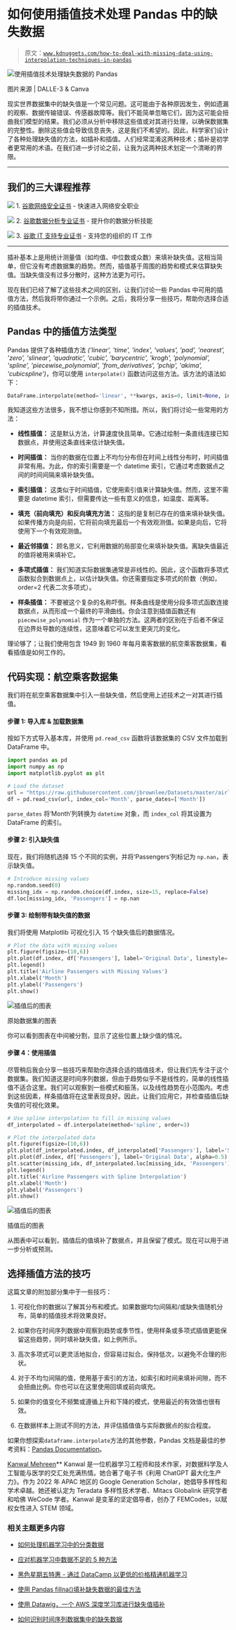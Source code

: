 # 如何使用插值技术处理 Pandas 中的缺失数据

> 原文：[`www.kdnuggets.com/how-to-deal-with-missing-data-using-interpolation-techniques-in-pandas`](https://www.kdnuggets.com/how-to-deal-with-missing-data-using-interpolation-techniques-in-pandas)

![使用插值技术处理缺失数据的 Pandas](img/dda5fbd49996fb026458e295787c567f.png)

图片来源 | DALLE-3 & Canva

现实世界数据集中的缺失值是一个常见问题。这可能由于各种原因发生，例如遗漏的观察、数据传输错误、传感器故障等。我们不能简单忽略它们，因为这可能会扭曲我们模型的结果。我们必须从分析中移除这些值或对其进行处理，以确保数据集的完整性。删除这些值会导致信息丧失，这是我们不希望的。因此，科学家们设计了各种处理缺失值的方法，如插补和插值。人们经常混淆这两种技术；插补是初学者更常用的术语。在我们进一步讨论之前，让我为这两种技术划定一个清晰的界限。

* * *

## 我们的三大课程推荐

![](img/0244c01ba9267c002ef39d4907e0b8fb.png) 1\. [谷歌网络安全证书](https://www.kdnuggets.com/google-cybersecurity) - 快速进入网络安全职业

![](img/e225c49c3c91745821c8c0368bf04711.png) 2\. [谷歌数据分析专业证书](https://www.kdnuggets.com/google-data-analytics) - 提升你的数据分析技能

![](img/0244c01ba9267c002ef39d4907e0b8fb.png) 3\. [谷歌 IT 支持专业证书](https://www.kdnuggets.com/google-itsupport) - 支持您的组织的 IT 工作

* * *

插补基本上是用统计测量值（如均值、中位数或众数）来填补缺失值。这相当简单，但它没有考虑数据集的趋势。然而，插值基于周围的趋势和模式来估算缺失值。当缺失值没有过多分散时，这种方法更为可行。

现在我们已经了解了这些技术之间的区别，让我们讨论一些 Pandas 中可用的插值方法，然后我将带你通过一个示例。之后，我将分享一些技巧，帮助你选择合适的插值技术。

## Pandas 中的插值方法类型

Pandas 提供了各种插值方法 *('linear', 'time', 'index', 'values', 'pad', 'nearest', 'zero', 'slinear', 'quadratic', 'cubic', 'barycentric', 'krogh', 'polynomial', 'spline', 'piecewise_polynomial', 'from_derivatives', 'pchip', 'akima', 'cubicspline')*，你可以使用 `interpolate()` 函数访问这些方法。该方法的语法如下：

```py
DataFrame.interpolate(method='linear', **kwargs, axis=0, limit=None, inplace=False, limit_direction=None, limit_area=None, downcast=_NoDefault.no_default, **kwargs)
```

我知道这些方法很多，我不想让你感到不知所措。所以，我们将讨论一些常用的方法：

+   **线性插值：** 这是默认方法，计算速度快且简单。它通过绘制一条直线连接已知数据点，并使用这条直线来估计缺失值。

+   **时间插值：** 当你的数据在位置上不均匀分布但在时间上线性分布时，时间插值非常有用。为此，你的索引需要是一个 datetime 索引，它通过考虑数据点之间的时间间隔来填补缺失值。

+   **索引插值：** 这类似于时间插值，它使用索引值来计算缺失值。然而，这里不需要是 datetime 索引，但需要传达一些有意义的信息，如温度、距离等。

+   **填充（前向填充）和反向填充方法：** 这指的是复制已存在的值来填补缺失值。如果传播方向是向前，它将前向填充最后一个有效观测值。如果是向后，它将使用下一个有效观测值。

+   **最近邻插值：** 顾名思义，它利用数据的局部变化来填补缺失值。离缺失值最近的值将被用来填补它。

+   **多项式插值：** 我们知道实际数据集通常是非线性的。因此，这个函数将多项式函数拟合到数据点上，以估计缺失值。你还需要指定多项式的阶数（例如，order=2 代表二次多项式）。

+   **样条插值：** 不要被这个复杂的名称吓倒。样条曲线是使用分段多项式函数连接数据点，从而形成一个最终的平滑曲线。你会注意到插值函数还有 `piecewise_polynomial` 作为一个单独的方法。这两者的区别在于后者不保证在边界处导数的连续性，这意味着它可以发生更突兀的变化。

理论够了；让我们使用包含 1949 到 1960 年每月乘客数据的航空乘客数据集，看看插值是如何工作的。

## 代码实现：航空乘客数据集

我们将在航空乘客数据集中引入一些缺失值，然后使用上述技术之一对其进行插值。

#### 步骤 1: 导入库 & 加载数据集

按如下方式导入基本库，并使用 `pd.read_csv` 函数将该数据集的 CSV 文件加载到 DataFrame 中。

```py
import pandas as pd
import numpy as np
import matplotlib.pyplot as plt

# Load the dataset
url = "https://raw.githubusercontent.com/jbrownlee/Datasets/master/airline-passengers.csv"
df = pd.read_csv(url, index_col='Month', parse_dates=['Month'])
```

`parse_dates` 将‘Month’列转换为 `datetime` 对象，而 `index_col` 将其设置为 DataFrame 的索引。

#### 步骤 2: 引入缺失值

现在，我们将随机选择 15 个不同的实例，并将‘Passengers’列标记为 `np.nan`，表示缺失值。

```py
# Introduce missing values
np.random.seed(0)
missing_idx = np.random.choice(df.index, size=15, replace=False)
df.loc[missing_idx, 'Passengers'] = np.nan
```

#### 步骤 3: 绘制带有缺失值的数据

我们将使用 Matplotlib 可视化引入 15 个缺失值后的数据情况。

```py
# Plot the data with missing values
plt.figure(figsize=(10,6))
plt.plot(df.index, df['Passengers'], label='Original Data', linestyle='-', marker='o')
plt.legend()
plt.title('Airline Passengers with Missing Values')
plt.xlabel('Month')
plt.ylabel('Passengers')
plt.show()
```

![插值后的图表](img/e9dd40ecbd7dbfdc49f35a8dc895278b.png)

原始数据集的图表

你可以看到图表在中间被分割，显示了这些位置上缺少值的情况。

#### 步骤 4：使用插值

尽管稍后我会分享一些技巧来帮助你选择合适的插值技术，但让我们先专注于这个数据集。我们知道这是时间序列数据，但由于趋势似乎不是线性的，简单的线性插值不适合这里。我们可以观察到一些模式和振荡，以及线性趋势在小范围内。考虑到这些因素，样条插值将在这里表现良好。因此，让我们应用它，并检查插值后缺失值的可视化效果。

```py
# Use spline interpolation to fill in missing values
df_interpolated = df.interpolate(method='spline', order=3)

# Plot the interpolated data
plt.figure(figsize=(10,6))
plt.plot(df_interpolated.index, df_interpolated['Passengers'], label='Spline Interpolation')
plt.plot(df.index, df['Passengers'], label='Original Data', alpha=0.5)
plt.scatter(missing_idx, df_interpolated.loc[missing_idx, 'Passengers'], label='Interpolated Values', color='green')
plt.legend()
plt.title('Airline Passengers with Spline Interpolation')
plt.xlabel('Month')
plt.ylabel('Passengers')
plt.show()
```

![插值后的图表](img/2d70d3ccedc65c63fac5ce32bdffcbe0.png)

插值后的图表

从图表中可以看到，插值后的值填补了数据点，并且保留了模式。现在可以用于进一步分析或预测。

## 选择插值方法的技巧

这篇文章的附加部分集中于一些技巧：

1.  可视化你的数据以了解其分布和模式。如果数据均匀间隔和/或缺失值随机分布，简单的插值技术将效果良好。

1.  如果你在时间序列数据中观察到趋势或季节性，使用样条或多项式插值更能保留这些趋势，同时填补缺失值，如上例所示。

1.  高次多项式可以更灵活地拟合，但容易过拟合。保持低次，以避免不合理的形状。

1.  对于不均匀间隔的值，使用基于索引的方法，如索引和时间来填补间隙，而不会扭曲比例。你也可以在这里使用回填或前向填充。

1.  如果你的值变化不频繁或遵循上升和下降的模式，使用最近的有效值也很有效。

1.  在数据样本上测试不同的方法，并评估插值值与实际数据点的拟合程度。

如果你想探索`dataframe.interpolate`方法的其他参数，Pandas 文档是最佳的参考资料：[Pandas Documentation](https://pandas.pydata.org/pandas-docs/stable/reference/api/pandas.DataFrame.interpolate.html)。

**[](https://www.linkedin.com/in/kanwal-mehreen1/)**[Kanwal Mehreen](https://www.linkedin.com/in/kanwal-mehreen1/)** Kanwal 是一位机器学习工程师和技术作家，对数据科学及人工智能与医学的交汇处充满热情。她合著了电子书《利用 ChatGPT 最大化生产力》。作为 2022 年 APAC 地区的 Google Generation Scholar，她倡导多样性和学术卓越。她还被认定为 Teradata 多样性技术学者、Mitacs Globalink 研究学者和哈佛 WeCode 学者。Kanwal 是变革的坚定倡导者，创办了 FEMCodes，以赋权女性进入 STEM 领域。

### 相关主题更多内容

+   [如何处理机器学习中的分类数据](https://www.kdnuggets.com/2021/05/deal-with-categorical-data-machine-learning.html)

+   [应对机器学习中数据不足的 5 种方法](https://www.kdnuggets.com/2019/06/5-ways-lack-data-machine-learning.html)

+   [黑色星期五特惠 - 通过 DataCamp 以更低的价格精通机器学习](https://www.kdnuggets.com/2022/11/datacamp-black-friday-deal-master-machine-learning-less-datacamp.html)

+   [使用 Pandas fillna()填补缺失数据的最佳方法](https://www.kdnuggets.com/2023/02/optimal-way-input-missing-data-pandas-fillna.html)

+   [使用 Datawig，一个 AWS 深度学习库进行缺失值插补](https://www.kdnuggets.com/2021/12/datawig-aws-deep-learning-library-missing-value-imputation.html)

+   [如何识别时间序列数据集中的缺失数据](https://www.kdnuggets.com/how-to-identify-missing-data-in-timeseries-datasets)
